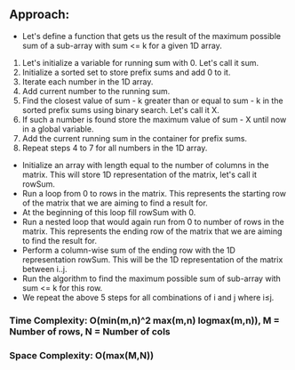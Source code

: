 ## Approach:
* Let's define a function that gets us the result of the maximum possible sum of a sub-array with sum <= k for a given 1D array.
1. Let's initialize a variable for running sum with 0. Let's call it sum.
2. Initialize a sorted set to store prefix sums and add 0 to it.
3. Iterate each number in the 1D array.
4. Add current number to the running sum.
5. Find the closest value of sum - k greater than or equal to sum - k in the sorted prefix sums using binary search. Let's call it X.
6. If such a number is found store the maximum value of sum - X until now in a global variable.
7. Add the current running sum in the container for prefix sums.
8. Repeat steps 4 to 7 for all numbers in the 1D array.
* Initialize an array with length equal to the number of columns in the matrix. This will store 1D representation of the matrix, let's call it rowSum.
* Run a loop from 0 to rows in the matrix. This represents the starting row of the matrix that we are aiming to find a result for.
* At the beginning of this loop fill rowSum with 0.
* Run a nested loop that would again run from 0 to number of rows in the matrix. This represents the ending row of the matrix that we are aiming to find the result for.
* Perform a column-wise sum of the ending row with the 1D representation rowSum. This will be the 1D representation of the matrix between i..j.
* Run the algorithm to find the maximum possible sum of sub-array with sum <= k for this row.
* We repeat the above 5 steps for all combinations of i and j where i≤j.
​
### Time Complexity: O(min(m,n)^2 max(m,n) logmax(m,n)), M = Number of rows, N = Number of cols
### Space Complexity: O(max(M,N))